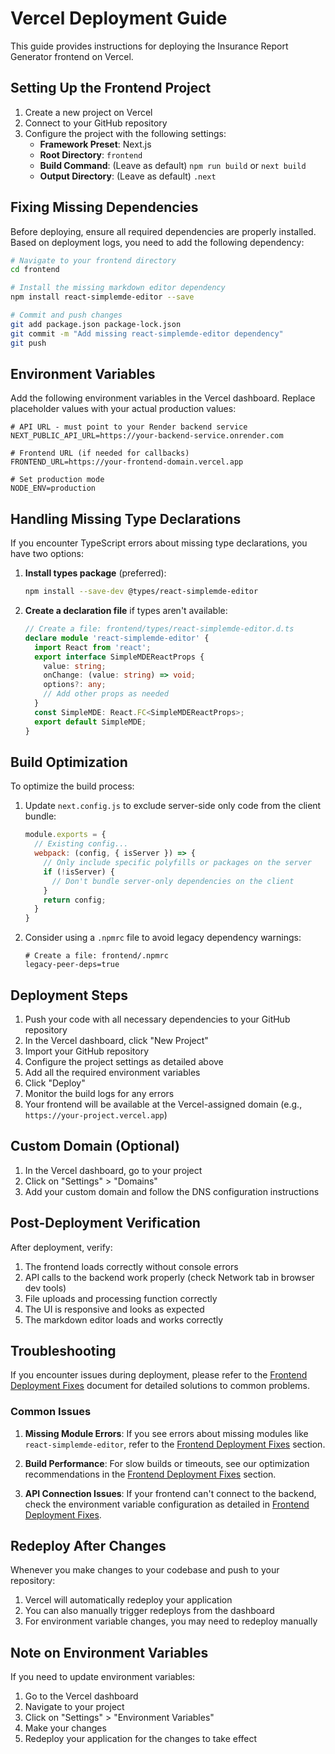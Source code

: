 # Vercel Deployment Guide

This guide provides instructions for deploying the Insurance Report Generator frontend on Vercel.

## Setting Up the Frontend Project

1. Create a new project on Vercel
2. Connect to your GitHub repository
3. Configure the project with the following settings:
   - **Framework Preset**: Next.js
   - **Root Directory**: `frontend`
   - **Build Command**: (Leave as default) `npm run build` or `next build`
   - **Output Directory**: (Leave as default) `.next`

## Fixing Missing Dependencies

Before deploying, ensure all required dependencies are properly installed. Based on deployment logs, you need to add the following dependency:

```bash
# Navigate to your frontend directory
cd frontend

# Install the missing markdown editor dependency
npm install react-simplemde-editor --save

# Commit and push changes
git add package.json package-lock.json
git commit -m "Add missing react-simplemde-editor dependency"
git push
```

## Environment Variables

Add the following environment variables in the Vercel dashboard. Replace placeholder values with your actual production values:

```
# API URL - must point to your Render backend service
NEXT_PUBLIC_API_URL=https://your-backend-service.onrender.com

# Frontend URL (if needed for callbacks)
FRONTEND_URL=https://your-frontend-domain.vercel.app

# Set production mode
NODE_ENV=production
```

## Handling Missing Type Declarations

If you encounter TypeScript errors about missing type declarations, you have two options:

1. **Install types package** (preferred):
   ```bash
   npm install --save-dev @types/react-simplemde-editor
   ```

2. **Create a declaration file** if types aren't available:
   ```typescript
   // Create a file: frontend/types/react-simplemde-editor.d.ts
   declare module 'react-simplemde-editor' {
     import React from 'react';
     export interface SimpleMDEReactProps {
       value: string;
       onChange: (value: string) => void;
       options?: any;
       // Add other props as needed
     }
     const SimpleMDE: React.FC<SimpleMDEReactProps>;
     export default SimpleMDE;
   }
   ```

## Build Optimization

To optimize the build process:

1. Update `next.config.js` to exclude server-side only code from the client bundle:
   ```javascript
   module.exports = {
     // Existing config...
     webpack: (config, { isServer }) => {
       // Only include specific polyfills or packages on the server
       if (!isServer) {
         // Don't bundle server-only dependencies on the client
       }
       return config;
     }
   }
   ```

2. Consider using a `.npmrc` file to avoid legacy dependency warnings:
   ```
   # Create a file: frontend/.npmrc
   legacy-peer-deps=true
   ```

## Deployment Steps

1. Push your code with all necessary dependencies to your GitHub repository
2. In the Vercel dashboard, click "New Project"
3. Import your GitHub repository
4. Configure the project settings as detailed above
5. Add all the required environment variables
6. Click "Deploy"
7. Monitor the build logs for any errors
8. Your frontend will be available at the Vercel-assigned domain (e.g., `https://your-project.vercel.app`)

## Custom Domain (Optional)

1. In the Vercel dashboard, go to your project
2. Click on "Settings" > "Domains"
3. Add your custom domain and follow the DNS configuration instructions

## Post-Deployment Verification

After deployment, verify:

1. The frontend loads correctly without console errors
2. API calls to the backend work properly (check Network tab in browser dev tools)
3. File uploads and processing function correctly
4. The UI is responsive and looks as expected
5. The markdown editor loads and works correctly

## Troubleshooting

If you encounter issues during deployment, please refer to the [Frontend Deployment Fixes](./FRONTEND_DEPLOYMENT_FIXES.md) document for detailed solutions to common problems.

### Common Issues

1. **Missing Module Errors**: If you see errors about missing modules like `react-simplemde-editor`, refer to the [Frontend Deployment Fixes](./FRONTEND_DEPLOYMENT_FIXES.md#missing-module-issues) section.

2. **Build Performance**: For slow builds or timeouts, see our optimization recommendations in the [Frontend Deployment Fixes](./FRONTEND_DEPLOYMENT_FIXES.md#build-performance-issues) section.

3. **API Connection Issues**: If your frontend can't connect to the backend, check the environment variable configuration as detailed in [Frontend Deployment Fixes](./FRONTEND_DEPLOYMENT_FIXES.md#environment-variable-configuration).

## Redeploy After Changes

Whenever you make changes to your codebase and push to your repository:

1. Vercel will automatically redeploy your application
2. You can also manually trigger redeploys from the dashboard
3. For environment variable changes, you may need to redeploy manually

## Note on Environment Variables

If you need to update environment variables:

1. Go to the Vercel dashboard
2. Navigate to your project
3. Click on "Settings" > "Environment Variables"
4. Make your changes
5. Redeploy your application for the changes to take effect 